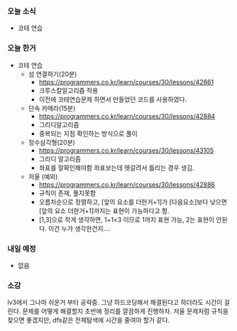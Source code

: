 ### 오늘 소식
- 코테 연습


### 오늘 한거
- 코테 연습
    - 섬 연결하기(20분)
        - https://programmers.co.kr/learn/courses/30/lessons/42861
        - 크루스칼알고리즘 적용
        - 이전에 코테연습문제 하면서 만들었던 코드를 사용하였다.
    - 단속 카메라(15분)
        - https://programmers.co.kr/learn/courses/30/lessons/42884
        - 그리디알고리즘
        - 중복되는 지점 확인하는 방식으로 풀이
    - 정수삼각형(20분)
        - https://programmers.co.kr/learn/courses/30/lessons/43105
        - 그리디 알고리즘
        - 좌표를 잘확인해야함 좌표보는데 헷갈려서 틀리는 경우 생김.
    - 저울 (예외)
        - https://programmers.co.kr/learn/courses/30/lessons/42886
        - 규칙이 존재, 풀지못함
        - 오름차순으로 정렬하고, [앞의 요소를 더한거+1]가 [다음요소]보다 낮으면 [앞의 요소 더한거+1]까지는 표현이 가능하다고 함.
        - [1,3]으로 작게 생각하면, 1+1<3 이므로 1까지 표현 가능, 2는 표현이 안된다. 이건 누가 생각한건지....

### 내일 예정
- 없음

### 소감
lv3에서 그나마 쉬운거 부터 공략중.
그냥 하드코딩해서 해결된다고 하더라도 시간이 걸린다.
문제를 어떻게 해결할지 초반에 정리를 깔끔하게 진행하자.
저울 문제처럼 규칙을 찾으면 좋겠지만, dfs같은 전체탐색에 시간을 줄여야 할거 같다.
